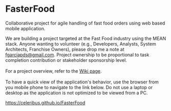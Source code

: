 # FasterFood
Collaborative project for agile handling of fast food orders using web based mobile application.

We are building a project targeted at the Fast Food industry using the MEAN stack. Anyone wanting to volunteer (e.g., Developers, Analysts, System Architects, Franchise Owners), please drop me a note at fgarciapds@gmail.com. Project ownership to be proportional to task completion contribution or stakeholder sponsorship level.<br><br>
For a project overview, refer to the <a href="https://github.com/Celeribus/FasterFood/wiki">Wiki page</a>.<br><br>
To have a quick view of the application's behavior, use the browser from you mobile phone to navigate to the link below. Do not use a laptop or desktop as the application is not optimized to be viewed from a PC.<br>

<a href="https://celeribus.github.io/FasterFood">https://celeribus.github.io/FasterFood</a>
